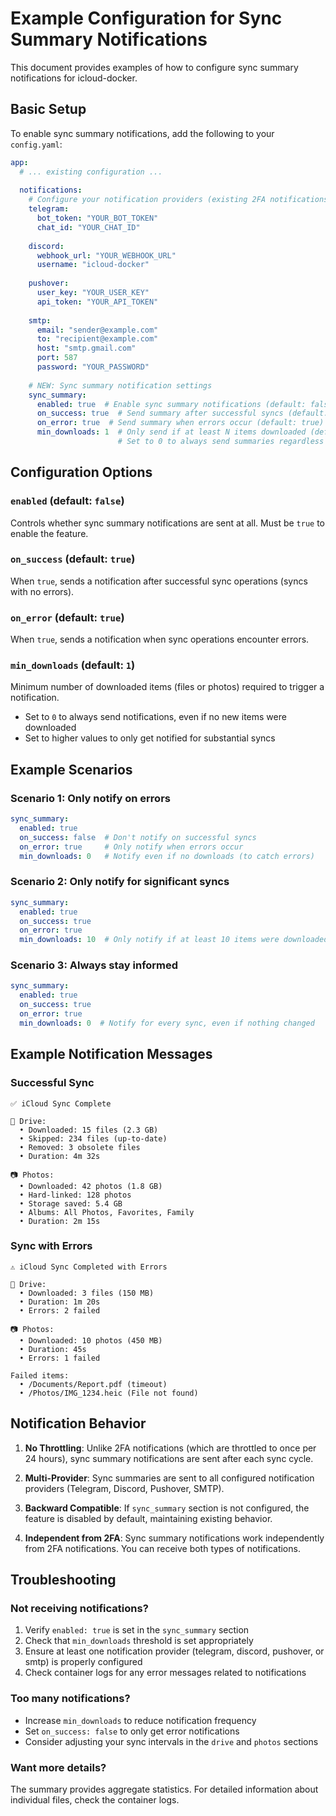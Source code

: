 # Example Configuration for Sync Summary Notifications

This document provides examples of how to configure sync summary notifications
for icloud-docker.

## Basic Setup

To enable sync summary notifications, add the following to your `config.yaml`:

```yaml
app:
  # ... existing configuration ...
  
  notifications:
    # Configure your notification providers (existing 2FA notifications)
    telegram:
      bot_token: "YOUR_BOT_TOKEN"
      chat_id: "YOUR_CHAT_ID"
    
    discord:
      webhook_url: "YOUR_WEBHOOK_URL"
      username: "icloud-docker"
    
    pushover:
      user_key: "YOUR_USER_KEY"
      api_token: "YOUR_API_TOKEN"
    
    smtp:
      email: "sender@example.com"
      to: "recipient@example.com"
      host: "smtp.gmail.com"
      port: 587
      password: "YOUR_PASSWORD"
    
    # NEW: Sync summary notification settings
    sync_summary:
      enabled: true  # Enable sync summary notifications (default: false)
      on_success: true  # Send summary after successful syncs (default: true)
      on_error: true  # Send summary when errors occur (default: true)
      min_downloads: 1  # Only send if at least N items downloaded (default: 1)
                        # Set to 0 to always send summaries regardless of download count
```

## Configuration Options

### `enabled` (default: `false`)
Controls whether sync summary notifications are sent at all. Must be `true` to enable the feature.

### `on_success` (default: `true`)
When `true`, sends a notification after successful sync operations (syncs with no errors).

### `on_error` (default: `true`)
When `true`, sends a notification when sync operations encounter errors.

### `min_downloads` (default: `1`)
Minimum number of downloaded items (files or photos) required to trigger a notification.
- Set to `0` to always send notifications, even if no new items were downloaded
- Set to higher values to only get notified for substantial syncs

## Example Scenarios

### Scenario 1: Only notify on errors
```yaml
sync_summary:
  enabled: true
  on_success: false  # Don't notify on successful syncs
  on_error: true     # Only notify when errors occur
  min_downloads: 0   # Notify even if no downloads (to catch errors)
```

### Scenario 2: Only notify for significant syncs
```yaml
sync_summary:
  enabled: true
  on_success: true
  on_error: true
  min_downloads: 10  # Only notify if at least 10 items were downloaded
```

### Scenario 3: Always stay informed
```yaml
sync_summary:
  enabled: true
  on_success: true
  on_error: true
  min_downloads: 0  # Notify for every sync, even if nothing changed
```

## Example Notification Messages

### Successful Sync
```
✅ iCloud Sync Complete

📁 Drive:
  • Downloaded: 15 files (2.3 GB)
  • Skipped: 234 files (up-to-date)
  • Removed: 3 obsolete files
  • Duration: 4m 32s

📷 Photos:
  • Downloaded: 42 photos (1.8 GB)
  • Hard-linked: 128 photos
  • Storage saved: 5.4 GB
  • Albums: All Photos, Favorites, Family
  • Duration: 2m 15s
```

### Sync with Errors
```
⚠️ iCloud Sync Completed with Errors

📁 Drive:
  • Downloaded: 3 files (150 MB)
  • Duration: 1m 20s
  • Errors: 2 failed

📷 Photos:
  • Downloaded: 10 photos (450 MB)
  • Duration: 45s
  • Errors: 1 failed

Failed items:
  • /Documents/Report.pdf (timeout)
  • /Photos/IMG_1234.heic (File not found)
```

## Notification Behavior

1. **No Throttling**: Unlike 2FA notifications (which are throttled to once per 24 hours), sync summary notifications are sent after each sync cycle.

2. **Multi-Provider**: Sync summaries are sent to all configured notification providers (Telegram, Discord, Pushover, SMTP).

3. **Backward Compatible**: If `sync_summary` section is not configured, the feature is disabled by default, maintaining existing behavior.

4. **Independent from 2FA**: Sync summary notifications work independently from 2FA notifications. You can receive both types of notifications.

## Troubleshooting

### Not receiving notifications?
1. Verify `enabled: true` is set in the `sync_summary` section
2. Check that `min_downloads` threshold is set appropriately
3. Ensure at least one notification provider (telegram, discord, pushover, or smtp) is properly configured
4. Check container logs for any error messages related to notifications

### Too many notifications?
- Increase `min_downloads` to reduce notification frequency
- Set `on_success: false` to only get error notifications
- Consider adjusting your sync intervals in the `drive` and `photos` sections

### Want more details?
The summary provides aggregate statistics. For detailed information about individual files, check the container logs.
